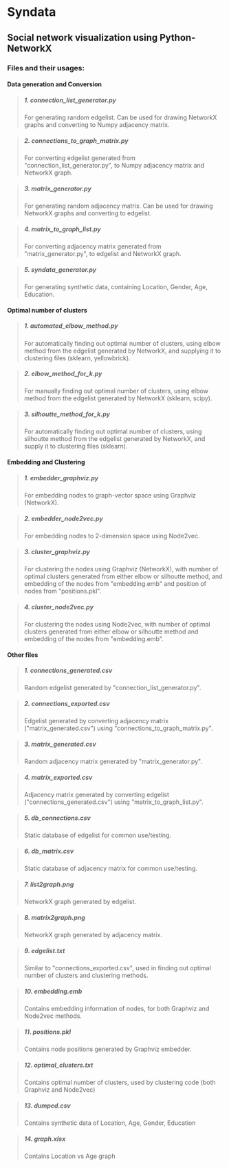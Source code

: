 # Syndata
## Social network visualization using Python-NetworkX
### Files and their usages:

#### Data generation and Conversion
>##### 1. connection_list_generator.py
>For generating random edgelist. Can be used for drawing NetworkX graphs and converting to Numpy adjacency matrix.

>##### 2. connections_to_graph_matrix.py
>For converting edgelist generated from "connection_list_generator.py", to Numpy adjacency matrix and NetworkX graph.

>##### 3. matrix_generator.py
>For generating random adjacency matrix. Can be used for drawing NetworkX graphs and converting to edgelist.

>##### 4. matrix_to_graph_list.py
>For converting adjacency matrix generated from "matrix_generator.py", to edgelist and NetworkX graph.

>##### 5. syndata_generator.py
>For generating synthetic data, containing Location, Gender, Age, Education.

#### Optimal number of clusters
>##### 1. automated_elbow_method.py
>For automatically finding out optimal number of clusters, using elbow method from the edgelist generated by NetworkX, and supplying it to clustering files (sklearn, yellowbrick).

>##### 2. elbow_method_for_k.py
>For manually finding out optimal number of clusters, using elbow method from the edgelist generated by NetworkX (sklearn, scipy).

>##### 3. silhoutte_method_for_k.py
>For automatically finding out optimal number of clusters, using silhoutte method from the edgelist generated by NetworkX, and supply it to clustering files (sklearn).

#### Embedding and Clustering
>##### 1. embedder_graphviz.py
>For embedding nodes to graph-vector space using Graphviz (NetworkX).

>##### 2. embedder_node2vec.py
>For embedding nodes to 2-dimension space using Node2vec.

>##### 3. cluster_graphviz.py
>For clustering the nodes using Graphviz (NetworkX), with number of optimal clusters generated from either elbow or silhoutte method, and embedding of the nodes from "embedding.emb" and position of nodes from "positions.pkl".

>##### 4. cluster_node2vec.py
>For clustering the nodes using Node2vec, with number of optimal clusters generated from either elbow or silhoutte method and embedding of the nodes from "embedding.emb".

#### Other files
>##### 1. connections_generated.csv
>Random edgelist generated by "connection_list_generator.py".

>##### 2. connections_exported.csv
>Edgelist generated by converting adjacency matrix ("matrix_generated.csv") using "connections_to_graph_matrix.py".

>##### 3. matrix_generated.csv
>Random adjacency matrix generated by "matrix_generator.py".

>##### 4. matrix_exported.csv
>Adjacency matrix generated by converting edgelist ("connections_generated.csv") using "matrix_to_graph_list.py".

>##### 5. db_connections.csv
>Static database of edgelist for common use/testing.

>##### 6. db_matrix.csv
>Static database of adjacency matrix for common use/testing.

>##### 7. list2graph.png
>NetworkX graph generated by edgelist.

>##### 8. matrix2graph.png
>NetworkX graph generated by adjacency matrix.

>##### 9. edgelist.txt
>Similar to "connections_exported.csv", used in finding out optimal number of clusters and clustering methods.

>##### 10. embedding.emb
>Contains embedding information of nodes, for both Graphviz and Node2vec methods.

>##### 11. positions.pkl
>Contains node positions generated by Graphviz embedder.

>##### 12. optimal_clusters.txt
>Contains optimal number of clusters, used by clustering code (both Graphviz and Node2vec)

>##### 13. dumped.csv
>Contains synthetic data of Location, Age, Gender, Education

>##### 14. graph.xlsx
>Contains Location vs Age graph